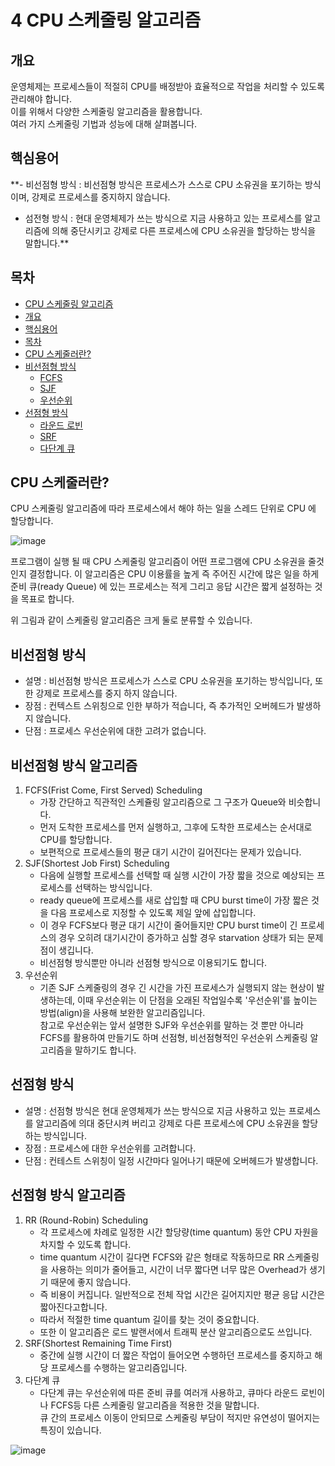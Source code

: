 # 4 CPU 스케줄링 알고리즘


## **개요** 
  운영체제는 프로세스들이 적절히 CPU를 배정받아 효율적으로 작업을 처리할 수 있도록 관리해야 합니다. <br>이를 위해서 다양한 스케줄링 알고리즘을 활용합니다.<br> 여러 가지 스케줄링 기법과 성능에 대해 살펴봅니다.
## **핵심용어**
**- 비선점형 방식 : 비선점형 방식은 프로세스가 스스로 CPU 소유권을 포기하는 방식이며, 강제로 프로세스를 중지하지 않습니다.
- 섬전형 방식  : 현대 운영체제가 쓰는 방식으로 지금 사용하고 있는 프로세스를 알고리즘에 의해 중단시키고 강제로 다른 프로세스에 CPU 소유권을 할당하는 방식을 말합니다.**
<!-- /TOC -->
## **목차**
  - [CPU 스케줄링 알고리즘](#34-cpu-스케줄링-알고리즘)
  - [개요](#개요)
  - [핵심용어](#핵심용어)
  - [목차](#목차)
  - [CPU 스케줄러란?](#cpu-스케줄러란)
  - [비선점형 방식](#비선점형-방식)
    - [FCFS](#fcfs)
    - [SJF](#sjf)
    - [우선순위](#priority)
  - [선점형 방식](#선점형-방식)
    - [라운드 로빈](#rr)
    - [SRF](#srf)
    - [다단계 큐](#qq)


## CPU 스케줄러란?

  CPU 스케줄링 알고리즘에 따라 프로세스에서 해야 하는 일을 스레드 단위로 CPU 에 할당합니다.
  
  ![image](https://github.com/ukukdin/basic-computer-science/assets/97656198/cbe59353-b5f5-40c4-b195-49287bb5dde4)

  프로그램이 실행 될 때 CPU 스케줄링 알고리즘이 어떤 프로그램에 CPU 소유권을 줄것인지 결정합니다. 이 알고리즘은 CPU 이용률을 높게 즉 주어진 시간에 많은 일을 하게 준비 큐(ready Queue) 에 있는 프로세스는 적게 그리고 응답 시간은 짧게 설정하는 것을 목표로 합니다.

위 그림과 같이 스케줄링 알고리즘은  크게 둘로 분류할 수 있습니다.

## 비선점형 방식
- 설명 : 비선점형 방식은 프로세스가 스스로 CPU 소유권을 포기하는 방식입니다, 또한 강제로 프로세스를 중지 하지 않습니다.
- 장점 : 컨텍스트 스위칭으로 인한 부하가 적습니다, 즉 추가적인 오버헤드가 발생하지 않습니다.
- 단점 : 프로세스 우선순위에 대한 고려가 없습니다.
## 비선점형 방식 알고리즘
1. <a id="fcfs"></a>FCFS(Frist Come, First Served) Scheduling
      - 가장 간단하고 직관적인 스케쥴링 알고리즘으로 그 구조가 Queue와 비슷합니다.
      - 먼저 도착한 프로세스를 먼저 실행하고, 그후에 도착한  프로세스는 순서대로 CPU를 할당합니다.
      - 보편적으로 프로세스들의 평균 대기 시간이 길어진다는 문제가 있습니다.
2. <a id="sjf"></a>SJF(Shortest Job First) Scheduling
      - 다음에 실행할 프로세스를 선택할 때 실행 시간이 가장 짧을 것으로 예상되는 프로세스를 선택하는 방식입니다.
      - ready queue에 프로세스를 새로 삽입할 때 CPU burst time이 가장 짧은 것을 다음 프로세스로 지정할 수 있도록 제일 앞에 삽입합니다.
      - 이 경우 FCFS보다 평균 대기 시간이 줄어들지만 CPU burst time이 긴 프로세스의 경우 오히려 대기시간이 증가하고 심할 경우 starvation 상태가 되는 문제점이 생깁니다.
      - 비선점형 방식뿐만 아니라 선점형 방식으로 이용되기도 합니다.
3. <a id="priority"></a>우선순위
     - 기존 SJF 스케줄링의 경우 긴 시간을 가진 프로세스가 실행되지 않는 현상이 발생하는데, 이때 우선순위는 이 단점을 오래된 작업일수록 '우선순위'를 높이는 방법(align)을 사용해 보완한 알고리즘입니다.<br>참고로 우선순위는 앞서 설명한 SJF와 우선순위를 말하는 것 뿐만 아니라 FCFS를 활용하여 만들기도 하며 선점형, 비선점형적인 우선순위 스케줄링 알고리즘을 말하기도 합니다.
       
## 선점형 방식
- 설명 : 선점형 방식은 현대 운영체제가 쓰는 방식으로 지금 사용하고 있는 프로세스를 알고리즘에 의대 중단시켜 버리고 강제로 다른 프로세스에 CPU 소유권을 할당하는 방식입니다.
- 장점 : 프로세스에 대한 우선순위를 고려합니다. 
- 단점 : 컨테스트 스위칭이 일정 시간마다 일어나기 때문에 오버헤드가 발생합니다.
## 선점형 방식 알고리즘  
1. <a id="rr"></a>RR (Round-Robin) Scheduling
      - 각 프로세스에 차례로 일정한 시간 할당량(time quantum) 동안 CPU 자원을 차지할 수 있도록 합니다.
      - time quantum 시간이 길다면 FCFS와 같은 형태로 작동하므로 RR 스케줄링을 사용하는 의미가 줄어들고, 시간이 너무 짧다면 너무 많은 Overhead가 생기기 때문에 좋지 않습니다.
      - 즉 비용이 커집니다. 일반적으로 전체 작업 시간은 길어지지만 평균 응답 시간은 짧아진다고합니다.
      - 따라서 적절한 time quantum 길이를 찾는 것이 중요합니다.
      - 또한 이 알고리즘은 로드 발랜서에서 트래픽 분산 알고리즘으로도 쓰입니다.
2. <a id="srf"></a>SRF(Shortest Remaining Time First)
    - 중간에 실행 시간이 더 짧은 작업이 들어오면 수행하던 프로세스를 중지하고 해당 프로세스를 수행하는 알고리즘입니다.
3. <a id="qq"></a>다단계 큐
    - 다단계 큐는 우선순위에 따른 준비 큐를 여러개 사용하고, 큐마다 라운드 로빈이나 FCFS등 다른 스케줄링 알고리즘을 적용한 것을 말합니다.<br> 큐 간의 프로세스 이동이 안되므로 스케줄링 부담이 적지만 유연성이 떨어지는 특징이 있습니다. 


 ![image](https://github.com/ukukdin/basic_CS_study/assets/97656198/84637fac-ff2b-4f1e-a704-da14534a97e3)

